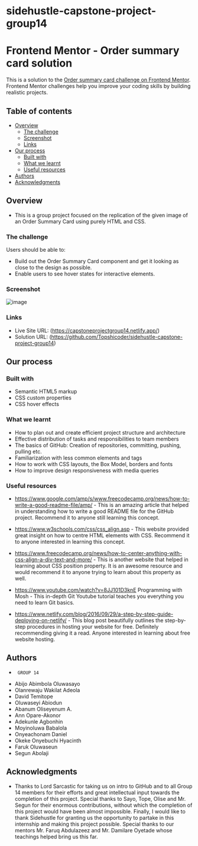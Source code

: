 # sidehustle-capstone-project-group14

# Frontend Mentor - Order summary card solution

This is a solution to the [Order summary card challenge on Frontend Mentor](https://www.frontendmentor.io/challenges/order-summary-component-QlPmajDUj). Frontend Mentor challenges help you improve your coding skills by building realistic projects. 

## Table of contents
- [Overview](#overview)
  - [The challenge](#the-challenge)
  - [Screenshot](#screenshot)
  - [Links](#links)
- [Our process](#our-process)
  - [Built with](#built-with)
  - [What we learnt](#what-we-learnt)
  - [Useful resources](#useful-resources)
- [Authors](#authors)
- [Acknowledgments](#acknowledgments)

## Overview
- This is a group project focused on the replication of the given image of an Order Summary Card using purely HTML and CSS.

### The challenge
Users should be able to:
- Build out the Order Summary Card component and get it looking as close to the design as possible.
- Enable users to see hover states for interactive elements.

### Screenshot
![image](https://github.com/Topshicoder/sidehustle-capstone-project-group14/blob/master/images/finishedprojectscreenshot.png)



### Links
- Live Site URL: (https://capstoneprojectgroup14.netlify.app/)
-  Solution URL: (https://github.com/Topshicoder/sidehustle-capstone-project-group14)


## Our process

### Built with
- Semantic HTML5 markup
- CSS custom properties
- CSS hover effects
  
### What we learnt
- How to plan out and create efficient project structure and architecture
- Effective distribution of tasks and responsibilities to team members
- The basics of GitHub: Creation of repositories, committing, pushing, pulling etc.
- Familiarization with less common elements and tags
- How to work with CSS layouts, the Box Model, borders and fonts
- How to improve design responsiveness with media queries


### Useful resources
- https://www.google.com/amp/s/www.freecodecamp.org/news/how-to-write-a-good-readme-file/amp/ - This is an amazing article that helped in understanding how to write a good README file for the GitHub project. Recommend it to anyone still learning this concept.

- https://www.w3schools.com/css/css_align.asp - This website provided great insight on how to centre HTML elements with CSS. Recommend it to anyone interested in learning this concept.

- https://www.freecodecamp.org/news/how-to-center-anything-with-css-align-a-div-text-and-more/ - This is another website that helped in learning about CSS position property. It is an awesome resource and would recommend it to anyone trying to learn about this property as well.

- https://www.youtube.com/watch?v=8JJ101D3knE 
Programming with Mosh - This in-depth Git Youtube tutorial teaches you everything you need to learn Git basics.

- https://www.netlify.com/blog/2016/09/29/a-step-by-step-guide-deploying-on-netlify/ - This blog post beautifully outlines the step-by-step procedures in hosting your website for free. Definitely recommending giving it a read. Anyone interested in learning about free website hosting.


## Authors
-      GROUP 14
- Abijo Abimbola Oluwasayo 
- Olanrewaju Wakilat Adeola  
- David Temitope 
- Oluwaseyi Abiodun 
- Abanum Oliseyenum A.
- Ann Opare-Akonor
- Adekunle Agbonhin  
- Moyinoluwa Babalola 
- Onyeachonam Daniel 
- Okeke Onyebuchi Hyacinth 
- Faruk Oluwaseun 
- Segun Abolaji 
 
## Acknowledgments
- Thanks to Lord Sarcastic for taking us on intro to GitHub and to all Group 14 members for their efforts and great intellectual input towards the completion of this project. Special thanks to Sayo, Tope, Olise and Mr. Segun for their enormous contributions, without which the completion of this project would have been almost impossible. Finally, I would like to thank Sidehustle for granting us the opportunity to partake in this internship and making this project possible. Special thanks to our mentors Mr. Faruq Abdulazeez and Mr. Damilare Oyetade whose teachings helped bring us this far.
